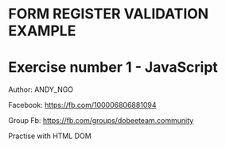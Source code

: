 # FORM REGISTER VALIDATION EXAMPLE 

# Exercise number 1 - JavaScript 

Author: ANDY_NGO

Facebook: https://fb.com/100006806881094

Group Fb: https://fb.com/groups/dobeeteam.community

Practise with HTML DOM 
